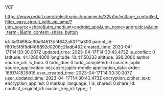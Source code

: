 VCF

https://www.reddit.com/r/electronics/comments/32lq1m/voltage_controlled_filter_easy_circuit_with_op_amp/?utm_source=share&utm_medium=android_app&utm_name=androidcss&utm_term=1&utm_content=share_button

id: 4d34664c90a64513bf4642a537f1a300
parent_id: f801c5f8f9df468892d0206c2fadb462
created_time: 2023-04-17T14:30:30.007Z
updated_time: 2023-04-17T14:30:43.473Z
is_conflict: 0
latitude: 44.12804000
longitude: 10.41150333
altitude: 390.2000
author: 
source_url: 
is_todo: 0
todo_due: 0
todo_completed: 0
source: joplin
source_application: net.cozic.joplin-mobile
application_data: 
order: 1681741829916
user_created_time: 2023-04-17T14:30:30.007Z
user_updated_time: 2023-04-17T14:30:43.473Z
encryption_cipher_text: 
encryption_applied: 0
markup_language: 1
is_shared: 0
share_id: 
conflict_original_id: 
master_key_id: 
type_: 1
